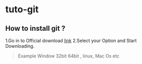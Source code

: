 # tuto-git
## How to install git ?
1.Go in to Official download [link](https://git-scm.com/downloads) 
2.Select your Option and Start Downloading.
> Example Window 32bit 64bit , linux, Mac Os etc
